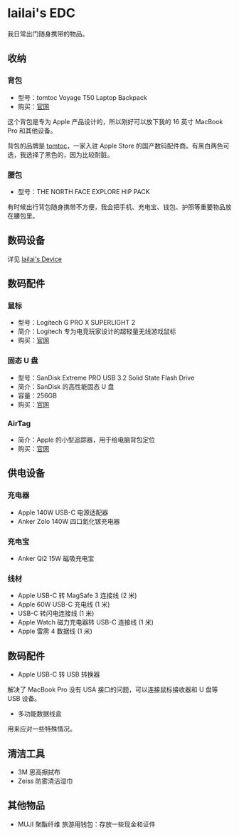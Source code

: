 # lailai's EDC

我日常出门随身携带的物品。

## 收纳

### 背包

- 型号：tomtoc Voyage T50 Laptop Backpack
- 购买：[官网](https://www.tomtoc.com/products/voyage-t50-laptop-backpack-20l-white)

这个背包是专为 Apple 产品设计的，所以刚好可以放下我的 16 英寸 MacBook Pro 和其他设备。

背包的品牌是 [tomtoc](https://www.tomtoc.com)，一家入驻 Apple Store 的国产数码配件商。有黑白两色可选，我选择了黑色的，因为比较耐脏。

### 腰包

- 型号：THE NORTH FACE EXPLORE HIP PACK

有时候出行背包随身携带不方便，我会把手机、充电宝、钱包、护照等重要物品放在腰包里。

## 数码设备

详见 [lailai's Device](device)

## 数码配件

### 鼠标

- 型号：Logitech G PRO X SUPERLIGHT 2
- 简介：Logitech 专为电竞玩家设计的超轻量无线游戏鼠标
- 购买：[官网](https://www.logitechg.com/zh-cn/products/gaming-mice/pro-x2-superlight-wireless-mouse.910-006634.html)

### 固态 U 盘

- 型号：SanDisk Extreme PRO USB 3.2 Solid State Flash Drive
- 简介：SanDisk 的高性能固态 U 盘
- 容量：256GB
- 购买：[官网](https://shop.sandisk.com/products/usb-flash-drives/sandisk-extreme-pro-usb-3-2?sku=SDCZ880-256G-G46)

### AirTag

- 简介：Apple 的小型追踪器，用于给电脑背包定位
- 购买：[官网](https://www.apple.com.cn/airtag/)

## 供电设备

### 充电器

- Apple 140W USB-C 电源适配器
- Anker Zolo 140W 四口氮化镓充电器

### 充电宝

- Anker Qi2 15W 磁吸充电宝

### 线材

- Apple USB-C 转 MagSafe 3 连接线 (2 米)
- Apple 60W USB-C 充电线 (1 米)
- USB-C 转闪电连接线 (1 米)
- Apple Watch 磁力充电器转 USB-C 连接线 (1 米)
- Apple 雷雳 4 数据线 (1 米)

## 数码配件

- Apple USB-C 转 USB 转换器

解决了 MacBook Pro 没有 USA 接口的问题，可以连接鼠标接收器和 U 盘等 USB 设备。

- 多功能数据线盒

用来应对一些特殊情况。

## 清洁工具

- 3M 思高擦拭布
- Zeiss 防雾清洁湿巾

## 其他物品

- MUJI 聚酯纤维 旅游用钱包：存放一些现金和证件
